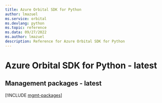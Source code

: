 ```yaml
---
title: Azure Orbital SDK for Python
author: lmazuel
ms.service: orbital
ms.devlang: python
ms.topic: reference
ms.data: 09/27/2022
ms.author: lmazuel
description: Reference for Azure Orbital SDK for Python
---
```

# Azure Orbital SDK for Python - latest

## Management packages - latest
[!INCLUDE [mgmt-packages](orbital-mgmt-index.md)]